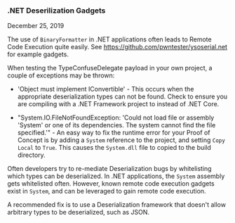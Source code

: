 ### .NET Deserilization Gadgets

December 25, 2019

The use of `BinaryFormatter` in .NET applications often leads to Remote Code Execution quite easily. See <https://github.com/pwntester/ysoserial.net> for example gadgets.

When testing the TypeConfuseDelegate payload in your own project, a couple of exceptions may be thrown:

* 'Object must implement IConvertible' - This occurs when the appropriate deserialization types can not be found. Check to ensure you are compiling with a .NET Framework project to instead of .NET Core.

* "System.IO.FileNotFoundException: 'Could not load file or assembly 'System' or one of its dependencies. The system cannot find the file specified.'" - An easy way to fix the runtime error for your Proof of Concept is by adding a `System` reference to the project, and setting `Copy Local` to `True`. This causes the `System.dll` file to copied to the build directory.

Often developers try to re-mediate Deserialization bugs by whitelisting which types can be deserialized. In .NET applications, the `System` assembly gets whitelisted often. However, known remote code execution gadgets exist in `System`, and can be leveraged to gain remote code execution. 

A recommended fix is to use a Deserialization framework that doesn't allow arbitrary types to be deserialized, such as JSON. 
